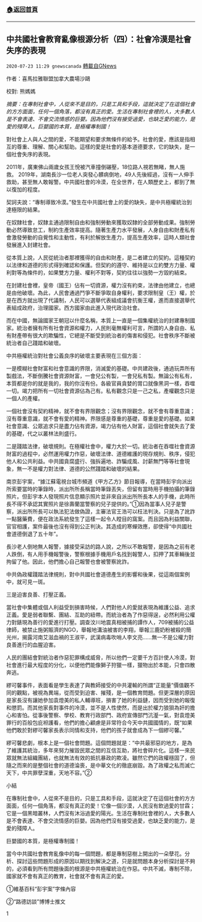 ###  [:house:返回首頁](https://github.com/ourhimalayas/txt)
---

## 中共國社會教育亂像根源分析（四）：社會冷漠是社會失序的表現
`2020-07-23 11:29 gnewscanada` [轉載自GNews](https://gnews.org/zh-hant/273817/)

作者：喜馬拉雅聯盟加拿大農場沙鷗

校對: 熊媽媽

*摘要：在專制社會中，人從來不是目的，只是工具和手段，這就決定了在這個社會的方方面面，任何一個角落，都沒有真正的愛。生活在專制社會裡的人，大多數人是不會表達、不會交流情感的巨嬰。因為他們沒有接受過愛，也缺乏愛的能力，是愛的殘障人。巨嬰國的本質，是極權專制國！*

對社會上人與人之間的愛，不能期望和要求無條件的給予。社會的愛，應該是指相互的尊重、理解、關心和幫助。這樣的愛是社會的基本道德要求，它的缺失，是一個社會失序的表現。

2011年，廣東佛山兩歲女孩王悅被汽車撞倒碾壓，18位路人視若無睹，無人施救。 2019年，湖南長沙一位老人突發心髒病倒地，49人先後經過，沒有一人伸手救助，甚至無人敢報警。中共國社會的冷漠，在全世界，在人類歷史上，都到了無以復加的程度。

契訶夫說：“專制導致冷漠。”發生在中共國社會上的愛的缺失，是中共極權統治到達極限的結果。

在奴隸社會，奴隸主通過限制自由和強制勞動來獲取奴隸的全部勞動成果。強制勞動必然導致怠工，制約生產效率提高。隨著生產力水平發展，人身自由和財產私有會激發勞動的自覺性和主動性，有利於解放生產力，提高生產效率，這時人類社會發展進入封建社會。

從本質上說，人民從統治者那裡獲得的自由和財產，是二者建立的契約。這種契約以法律和道德的形式得到確認和保護。但契約的遵守、維持是以立約雙方力量、權利對等為條件的，如果雙方力量、權利不對等，契約往往以強勢一方毀約結束。

在封建社會裡，皇帝（國王）佔有一切資源，權力沒有約束，法律由他建立，也總是由他破壞。為此，人民會通過鬥爭不斷爭取自身權利，要求限制皇（王）權，於是在西方就出現了代議制，人民可以選舉代表組成議會抗衡王權，進而直接選舉代表組成政府，治理國家。西方國家由此進入現代政治社會。

而在中國，無論國家王朝冠以什麼名稱，本質上一直是一個集權統治的封建專制國家。統治者擁有所有社會資源和權力，人民則毫無權利可言，所謂的人身自由、私有財產帶有很大的欺騙性，它總是不斷受到統治者的傷害和侵犯。社會秩序不斷被統治者自己踐踏和破壞。

中共極權統治對社會公義良序的破壞主要表現在三個方面：

一是模糊社會財富和社會意識的界限，消滅愛的基礎。中共建政後，通過玩弄所有製戲法，不斷倒騰社會資源財富，一會兒公有製，一會兒私有製。無論公有私有，本質都是你的就是我的，我的你沒有份。各級官員貪婪的胃口就像黑洞一樣，吞噬一切。竭力把所有一切社會資源佔為己有。私有觀念只是一己之私，產權觀念只是一個人的產權。

一個社會沒有契約精神，就不會有界限觀念；沒有界限觀念，就不會有尊重意識；沒有尊重意識，就不會有愛的精神。界限感是尊重的基礎，尊重是愛的基礎。如果社會意識、公眾追求只是盡力佔有資源，竭力佔有他人財富，這個社會就失去了愛的基礎，代之以叢林法則盛行。

二是踐踏法律，破壞規則。在極權社會中，權力大於一切。統治者在吞噬社會資源財富的過程中，必然運用權力作惡，破壞法律、道德維護的現存規則、秩序，侵犯他人和公共利益。中共國貪腐盛行、強拆遍地、詐騙成風、討薪無門等等社會現象，無一不是權力對法律、道德的公然踐踏和破壞的結果。

南京彭宇案，“據江蘇電視台城市頻道《甲方乙方》節目報導，在當時彭宇向派出所索要當時的筆錄時，派出所所長稱當時筆錄丟失，但留有當時用手機拍攝的筆錄照片。但彭宇本人發現照片信息顯示照片並非來自派出所所長本人的手機，此時所長不得不承認其實照片是徐壽蘭當警察的兒子提供的。”①因為當事人兒子是警察，派出所所長可以執法犯法做偽證，主審法官王浩可以枉法判決。只是為了訛詐一點醫藥費，便在政法系統發生了這樣一起令人瞠目的窩案。而且因為利益關聯，官官相護，案件最後也沒有得到公正判決。其造成的寒蟬效應，卻使得“中共國社會道德倒退了五十年”。

長沙老人倒地無人報警，據接受采訪的路人說，之所以不敢報警，是因為之前有老人跌倒，有人用手機報警後，警察根據手機用戶名找到報警人，扣押了其車輛後並拘留了他。因此，他們擔心自己報警也會被警察訛詐。

中共偽政權踐踏法律規則，對中共國社會道德產生的影響和後果，從這兩個案例中，就可見一斑。

三是迫害良善、打壓正義。

當社會中集體或個人利益受到損害時候，人們對他人的愛就表現為維護公益、追求正義。愛是弱者聯繫、團結、互助的紐帶。而統治者為了作惡得逞，必然利用公權力對錶現為善行的愛進行打壓。調查汶川地震真相被捕的譚作人，709被捕的公益律師，被禁止施粥賑濟的NGO，舉報地溝油被害的李翔，舉報三鹿奶粉被殺的簡光州，揭露河南艾滋血禍的王淑平，武漢病毒吹哨人李文亮……無一不是公權力對良善進行的血腥迫害。

人民的團結會對統治者作惡犯罪構成威脅，所以他們一定要千方百計使人冷漠，對社會進行最大程度的分化，以便他們能像獅子狩獵一樣，獵物出於本能，只會四散奔逃。

繆可馨事件，表面看是學生表達了與教師接受的中共灌輸的所謂“正能量”價值觀不同的觀點，被視為異端，從而受到迫害、摧殘，是一個教育問題。但更深層的原因是家長沒有讓她參加袁燈美的私人輔導班，損害了她的利益鏈，因而受到她的報復和懲罰。而其他家長對事件的冷漠，並不是人性使然，而是出於權力狼狽為奸的擔心和害怕。從事後警察、學校、教育行政部門、政府宣傳部門沆瀣一氣，對袁燈美罪行的百般包庇袒護看，他們的擔心顧慮是非常符合今天中共國國情的，既“如果他們敢於對繆可馨家長表示同情和支持，他們的孩子就會成為下一個繆可馨。”

繆可馨悲劇，根本上是一個社會問題。這個問題就是：“中共最邪惡的地方，是為了維護其統治，多年來努力摧毀民眾之間的互信互助，將社會碎片化。這樣一來民眾就無法組織團結，也就無法有效的抵抗暴政的欺凌。雖然它們的政權穩固了，但隨之而來的是整個社會的道德淪喪，是中華文化的徹底崩毀。為了政權之私而滅亡天下，中共罪孽深重，天地不容。”②

小結

在專制社會中，人從來不是目的，只是工具和手段，這就決定了在這個社會的方方面面，任何一個角落，都沒有真正的愛！它像一個沙漠，人民沒有飲過愛的甘霖；它是一個黑暗叢林，人們沒有沐浴過愛的陽光。生活在專制社會裡的人，大多數人是不會表達、不會交流情感的巨嬰。因為他們沒有接受過愛，也缺乏愛的能力，是愛的殘障人。

巨嬰國的本質，是極權專制國！

當今中共國社會教育亂像中的每一個問題，都是專制惡樹上開出的一朵孽花。分析、探討這些問題形成的原因以期找到解決之道，只是就問題本身分析探討是不夠的，必須看到所有問題後面的根源是中共極權統治在作惡。中共不滅，專制不除，國家就不會有真正的教育，社會就不會有真正的愛。

①維基百科“彭宇案”字條內容

②“路德訪談”博博士推文

1
